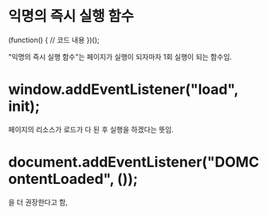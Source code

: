 <h1> 익명의 즉시 실행 함수 </h2>

(function() {
    // 코드 내용
})();

"익명의 즉시 실행 함수"는 페이지가 실행이 되자마자 1회 실행이 되는 함수임.

<h1> window.addEventListener("load", init); </h1>

페이지의 리소스가 로드가 다 된 후 실행을 하겠다는 뜻임.

<h1> document.addEventListener("DOMContentLoaded", ()); </h1>

을 더 권장한다고 함, 





